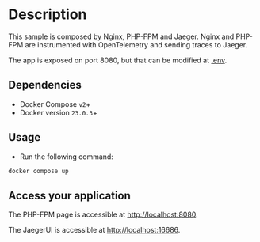 # Description

This sample is composed by Nginx, PHP-FPM and Jaeger.
Nginx and PHP-FPM are instrumented with OpenTelemetry and sending traces to Jaeger.

The app is exposed on port 8080, but that can be modified at [.env](.env).

## Dependencies

- Docker Compose `v2`+
- Docker version `23.0.3`+

## Usage

- Run the following command:

```bash
docker compose up
```

## Access your application

The PHP-FPM page is accessible at <http://localhost:8080>.

The JaegerUI is accessible at <http://localhost:16686>.
